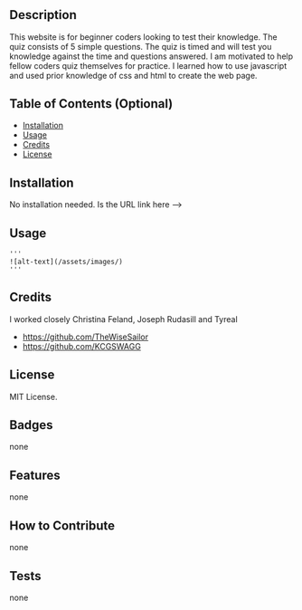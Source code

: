 # <FunkE Coding Quiz>

## Description

This website is for beginner coders looking to test their knowledge. The quiz consists of 5 simple questions. The quiz is timed and will test you knowledge against the time and questions answered. I am motivated to help fellow coders quiz themselves for practice. I learned how to use javascript and used prior knowledge of css and html to create the web page.

## Table of Contents (Optional)

- [Installation](#installation)
- [Usage](#usage)
- [Credits](#credits)
- [License](#license)

## Installation

No installation needed. Is the URL link here -->

## Usage

    '''
    ![alt-text](/assets/images/)
    '''

## Credits

I worked closely Christina Feland, Joseph Rudasill and Tyreal 

- https://github.com/TheWiseSailor
- https://github.com/KCGSWAGG

## License

MIT License.


## Badges

none

## Features

none

## How to Contribute

none

## Tests

none